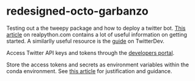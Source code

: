 # redesigned-octo-garbanzo
Testing out a the tweepy package and how to deploy a twitter bot. [This article](https://realpython.com/twitter-bot-python-tweepy/) on realpython.com contains a lot of useful information on getting started. A similarlly useful resource is the [guide](https://dev.to/twitterdev/a-comprehensive-guide-for-using-the-twitter-api-v2-using-tweepy-in-python-15d9) on TwitterDev.

Access Twitter API keys and tokens through the [developers portal](https://developer.twitter.com/en/portal/dashboard).

Store the access tokens and secrets as environment variables within the conda environment. See [this article](https://towardsdatascience.com/securing-api-keys-with-environment-variables-using-anaconda-d30a7c48b1fd) for justification and guidance. 
